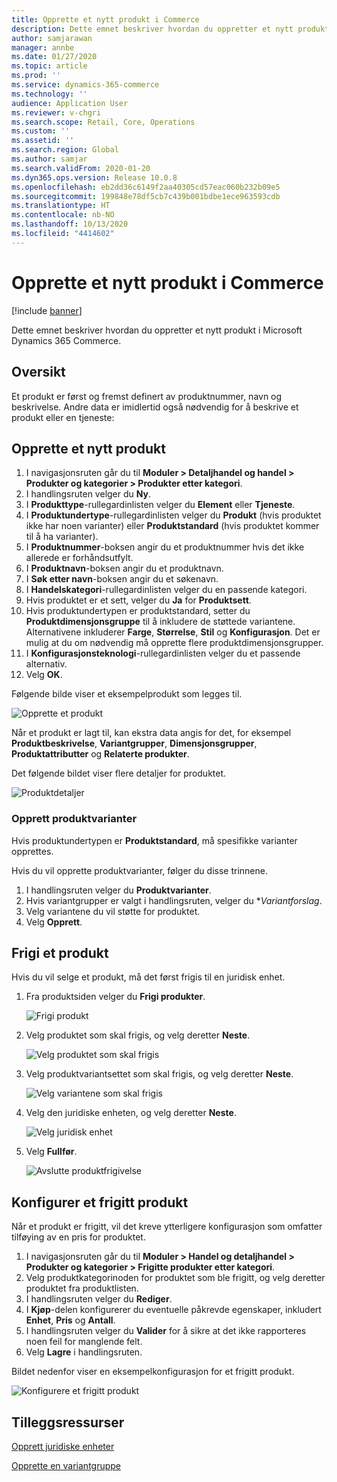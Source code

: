 ```yaml
---
title: Opprette et nytt produkt i Commerce
description: Dette emnet beskriver hvordan du oppretter et nytt produkt i Microsoft Dynamics 365 Commerce.
author: samjarawan
manager: annbe
ms.date: 01/27/2020
ms.topic: article
ms.prod: ''
ms.service: dynamics-365-commerce
ms.technology: ''
audience: Application User
ms.reviewer: v-chgri
ms.search.scope: Retail, Core, Operations
ms.custom: ''
ms.assetid: ''
ms.search.region: Global
ms.author: samjar
ms.search.validFrom: 2020-01-20
ms.dyn365.ops.version: Release 10.0.8
ms.openlocfilehash: eb2dd36c6149f2aa40305cd57eac060b232b09e5
ms.sourcegitcommit: 199848e78df5cb7c439b001bdbe1ece963593cdb
ms.translationtype: HT
ms.contentlocale: nb-NO
ms.lasthandoff: 10/13/2020
ms.locfileid: "4414602"
---
```

# <a name="create-a-new-product-in-commerce"></a>Opprette et nytt produkt i Commerce


[!include [banner](includes/banner.md)]

Dette emnet beskriver hvordan du oppretter et nytt produkt i Microsoft Dynamics 365 Commerce.

## <a name="overview"></a>Oversikt

Et produkt er først og fremst definert av produktnummer, navn og beskrivelse. Andre data er imidlertid også nødvendig for å beskrive et produkt eller en tjeneste:

## <a name="create-a-new-product"></a>Opprette et nytt produkt

1. I navigasjonsruten går du til **Moduler \> Detaljhandel og handel \> Produkter og kategorier \> Produkter etter kategori**.
1. I handlingsruten velger du **Ny**.
1. I **Produkttype**-rullegardinlisten velger du **Element** eller **Tjeneste**.
1. I **Produktundertype**-rullegardinlisten velger du **Produkt** (hvis produktet ikke har noen varianter) eller **Produktstandard** (hvis produktet kommer til å ha varianter).
1. I **Produktnummer**-boksen angir du et produktnummer hvis det ikke allerede er forhåndsutfylt.
1. I **Produktnavn**-boksen angir du et produktnavn.
1. I **Søk etter navn**-boksen angir du et søkenavn.
1. I **Handelskategori**-rullegardinlisten velger du en passende kategori.
1. Hvis produktet er et sett, velger du **Ja** for **Produktsett**.
1. Hvis produktundertypen er produktstandard, setter du **Produktdimensjonsgruppe** til å inkludere de støttede variantene. Alternativene inkluderer **Farge**, **Størrelse**, **Stil** og **Konfigurasjon**. Det er mulig at du om nødvendig må opprette flere produktdimensjonsgrupper.
1. I **Konfigurasjonsteknologi**-rullegardinlisten velger du et passende alternativ.
1. Velg **OK**.

Følgende bilde viser et eksempelprodukt som legges til.

![Opprette et produkt](media/create-new-product.png)

Når et produkt er lagt til, kan ekstra data angis for det, for eksempel **Produktbeskrivelse**, **Variantgrupper**, **Dimensjonsgrupper**, **Produktattributter** og **Relaterte produkter**.

Det følgende bildet viser flere detaljer for produktet.

![Produktdetaljer](media/create-new-product-2.png)

### <a name="create-product-variants"></a>Opprett produktvarianter

Hvis produktundertypen er **Produktstandard**, må spesifikke varianter opprettes. 

Hvis du vil opprette produktvarianter, følger du disse trinnene.

1. I handlingsruten velger du **Produktvarianter**.
1. Hvis variantgrupper er valgt i handlingsruten, velger du **Variantforslag*.
1. Velg variantene du vil støtte for produktet.
1. Velg **Opprett**.

## <a name="release-a-product"></a>Frigi et produkt

Hvis du vil selge et produkt, må det først frigis til en juridisk enhet.

1. Fra produktsiden velger du **Frigi produkter**.

    ![Frigi produkt](media/create-new-product-3.png)

1. Velg produktet som skal frigis, og velg deretter **Neste**.

    ![Velg produktet som skal frigis](media/create-new-product-4.png)

1. Velg produktvariantsettet som skal frigis, og velg deretter **Neste**.

    ![Velg variantene som skal frigis](media/create-new-product-5.png)

1. Velg den juridiske enheten, og velg deretter **Neste**.

    ![Velg juridisk enhet](media/create-new-product-6.png)

1. Velg **Fullfør**.

    ![Avslutte produktfrigivelse](media/create-new-product-7.png)

## <a name="configure-a-released-product"></a>Konfigurer et frigitt produkt

Når et produkt er frigitt, vil det kreve ytterligere konfigurasjon som omfatter tilføying av en pris for produktet.

1. I navigasjonsruten går du til **Moduler \> Handel og detaljhandel \> Produkter og kategorier \> Frigitte produkter etter kategori**.
1. Velg produktkategorinoden for produktet som ble frigitt, og velg deretter produktet fra produktlisten.
1. I handlingsruten velger du **Rediger**.
1. I **Kjøp**-delen konfigurerer du eventuelle påkrevde egenskaper, inkludert **Enhet**, **Pris** og **Antall**.
1. I handlingsruten velger du **Valider** for å sikre at det ikke rapporteres noen feil for manglende felt.
1. Velg **Lagre** i handlingsruten.

Bildet nedenfor viser en eksempelkonfigurasjon for et frigitt produkt.

![Konfigurere et frigitt produkt](media/create-new-product-8.png)

## <a name="additional-resources"></a>Tilleggsressurser

[Opprett juridiske enheter](channels-legal-entities.md)

[Opprette en variantgruppe](create-variant-group.md) 
